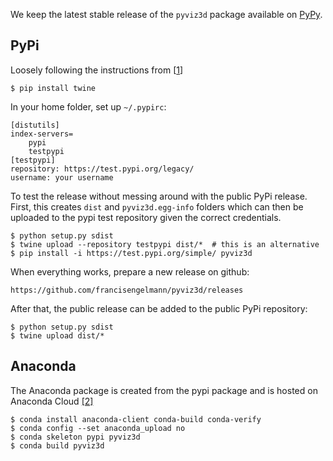 We keep the latest stable release of the ```pyviz3d``` package available on [PyPy](https://packaging.python.org/tutorials/packaging-projects/).

## PyPi

Loosely following the instructions from [[1](https://medium.com/@joel.barmettler/how-to-upload-your-python-package-to-pypi-65edc5fe9c56)]

```
$ pip install twine
```

In your home folder, set up `~/.pypirc`:

```
[distutils]
index-servers=
    pypi
    testpypi
[testpypi]
repository: https://test.pypi.org/legacy/
username: your username
```

To test the release without messing around with the public PyPi release.
First, this creates `dist` and `pyviz3d.egg-info` folders which can then be uploaded to the pypi test repository given the correct credentials.
```
$ python setup.py sdist
$ twine upload --repository testpypi dist/*  # this is an alternative
$ pip install -i https://test.pypi.org/simple/ pyviz3d
```

When everything works, prepare a new release on github:
```
https://github.com/francisengelmann/pyviz3d/releases
```

After that, the public release can be added to the public PyPi repository:
```
$ python setup.py sdist
$ twine upload dist/*
```

## Anaconda
The Anaconda package is created from the pypi package
and is hosted on Anaconda Cloud
[[2]]( https://docs.anaconda.com/anaconda-cloud/user-guide/tasks/work-with-packages/)
```
$ conda install anaconda-client conda-build conda-verify
$ conda config --set anaconda_upload no
$ conda skeleton pypi pyviz3d
$ conda build pyviz3d
```